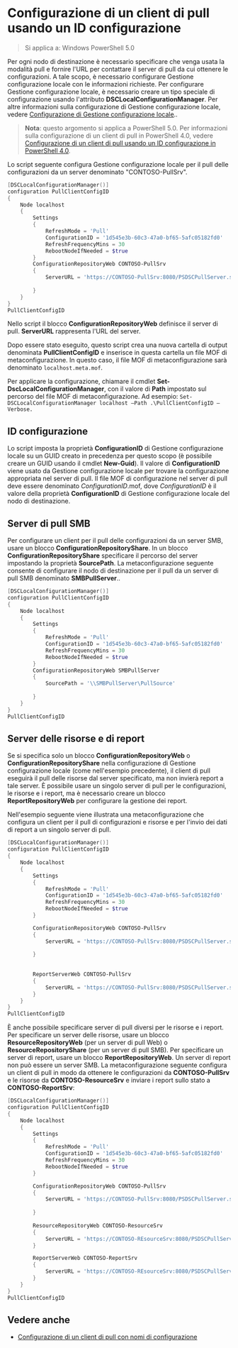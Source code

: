 # Configurazione di un client di pull usando un ID configurazione

> Si applica a: Windows PowerShell 5.0

Per ogni nodo di destinazione è necessario specificare che venga usata la modalità pull e fornire l'URL per contattare il server di pull da cui ottenere le configurazioni. A tale scopo, è necessario configurare Gestione configurazione locale con le informazioni richieste. Per configurare Gestione configurazione locale, è necessario creare un tipo speciale di configurazione usando l'attributo **DSCLocalConfigurationManager**. Per altre informazioni sulla configurazione di Gestione configurazione locale, vedere [Configurazione di Gestione configurazione locale](metaConfig.md)..

> **Nota**: questo argomento si applica a PowerShell 5.0. Per informazioni sulla configurazione di un client di pull in PowerShell 4.0, vedere [Configurazione di un client di pull usando un ID configurazione in PowerShell 4.0](pullClientConfigID4.md).

Lo script seguente configura Gestione configurazione locale per il pull delle configurazioni da un server denominato "CONTOSO-PullSrv".

```powershell
[DSCLocalConfigurationManager()]
configuration PullClientConfigID
{
    Node localhost
    {
        Settings
        {
            RefreshMode = 'Pull'
            ConfigurationID = '1d545e3b-60c3-47a0-bf65-5afc05182fd0'
            RefreshFrequencyMins = 30 
            RebootNodeIfNeeded = $true
        }
        ConfigurationRepositoryWeb CONTOSO-PullSrv
        {
            ServerURL = 'https://CONTOSO-PullSrv:8080/PSDSCPullServer.svc'
            
        }      
    }
}
PullClientConfigID
```

Nello script il blocco **ConfigurationRepositoryWeb** definisce il server di pull. **ServerURL** rappresenta l'URL del server.

Dopo essere stato eseguito, questo script crea una nuova cartella di output denominata **PullClientConfigID** e inserisce in questa cartella un file MOF di metaconfigurazione. In questo caso, il file MOF di metaconfigurazione sarà denominato `localhost.meta.mof`.

Per applicare la configurazione, chiamare il cmdlet **Set-DscLocalConfigurationManager**, con il valore di **Path** impostato sul percorso del file MOF di metaconfigurazione. Ad esempio: `Set-DSCLocalConfigurationManager localhost –Path .\PullClientConfigID –Verbose.`

## ID configurazione

Lo script imposta la proprietà **ConfigurationID** di Gestione configurazione locale su un GUID creato in precedenza per questo scopo (è possibile creare un GUID usando il cmdlet **New-Guid**). Il valore di **ConfigurationID** viene usato da Gestione configurazione locale per trovare la configurazione appropriata nel server di pull. Il file MOF di configurazione nel server di pull deve essere denominato _ConfigurationID_.mof, dove _ConfigurationID_ è il valore della proprietà **ConfigurationID** di Gestione configurazione locale del nodo di destinazione.

## Server di pull SMB

Per configurare un client per il pull delle configurazioni da un server SMB, usare un blocco **ConfigurationRepositoryShare**. In un blocco **ConfigurationRepositoryShare** specificare il percorso del server impostando la proprietà **SourcePath**. La metaconfigurazione seguente consente di configurare il nodo di destinazione per il pull da un server di pull SMB denominato **SMBPullServer**..

```powershell
[DSCLocalConfigurationManager()]
configuration PullClientConfigID
{
    Node localhost
    {
        Settings
        {
            RefreshMode = 'Pull'
            ConfigurationID = '1d545e3b-60c3-47a0-bf65-5afc05182fd0'
            RefreshFrequencyMins = 30 
            RebootNodeIfNeeded = $true
        }
        ConfigurationRepositoryWeb SMBPullServer
        {
            SourcePath = '\\SMBPullServer\PullSource'
            
        }     
    }
}
PullClientConfigID
```

## Server delle risorse e di report

Se si specifica solo un blocco **ConfigurationRepositoryWeb** o **ConfigurationRepositoryShare** nella configurazione di Gestione configurazione locale (come nell'esempio precedente), il client di pull eseguirà il pull 
delle risorse dal server specificato, ma non invierà report a tale server. È possibile usare un singolo server di pull per le configurazioni, le risorse e i report, ma è necessario creare un blocco 
**ReportRepositoryWeb** per configurare la gestione dei report. 

Nell'esempio seguente viene illustrata una metaconfigurazione che configura un client per il pull di configurazioni e risorse e per l'invio dei dati di report a un singolo
server di pull.

```powershell
[DSCLocalConfigurationManager()]
configuration PullClientConfigID
{
    Node localhost
    {
        Settings
        {
            RefreshMode = 'Pull'
            ConfigurationID = '1d545e3b-60c3-47a0-bf65-5afc05182fd0'
            RefreshFrequencyMins = 30 
            RebootNodeIfNeeded = $true
        }

        ConfigurationRepositoryWeb CONTOSO-PullSrv
        {
            ServerURL = 'https://CONTOSO-PullSrv:8080/PSDSCPullServer.svc'
            
        }
        
        
        ReportServerWeb CONTOSO-PullSrv
        {
            ServerURL = 'https://CONTOSO-PullSrv:8080/PSDSCPullServer.svc'
        }
    }
}
PullClientConfigID
```

È anche possibile specificare server di pull diversi per le risorse e i report. Per specificare un server delle risorse, usare un blocco **ResourceRepositoryWeb** (per un server di pull Web) o 
**ResourceRepositoryShare** (per un server di pull SMB).
Per specificare un server di report, usare un blocco **ReportRepositoryWeb**. Un server di report non può essere un server SMB.
La metaconfigurazione seguente configura un client di pull in modo da ottenere le configurazioni da **CONTOSO-PullSrv** e le risorse da **CONTOSO-ResourceSrv** e inviare i report sullo stato a **CONTOSO-ReportSrv**:

```powershell
[DSCLocalConfigurationManager()]
configuration PullClientConfigID
{
    Node localhost
    {
        Settings
        {
            RefreshMode = 'Pull'
            ConfigurationID = '1d545e3b-60c3-47a0-bf65-5afc05182fd0'
            RefreshFrequencyMins = 30 
            RebootNodeIfNeeded = $true
        }

        ConfigurationRepositoryWeb CONTOSO-PullSrv
        {
            ServerURL = 'https://CONTOSO-PullSrv:8080/PSDSCPullServer.svc'
            
        }
        
        ResourceRepositoryWeb CONTOSO-ResourceSrv
        {
            ServerURL = 'https://CONTOSO-REsourceSrv:8080/PSDSCPullServer.svc'
        }

        ReportServerWeb CONTOSO-ReportSrv
        {
            ServerURL = 'https://CONTOSO-REsourceSrv:8080/PSDSCPullServer.svc'
        }
    }
}
PullClientConfigID
```

## Vedere anche

* [Configurazione di un client di pull con nomi di configurazione](pullClientConfigNames.md)


<!--HONumber=May16_HO2-->


